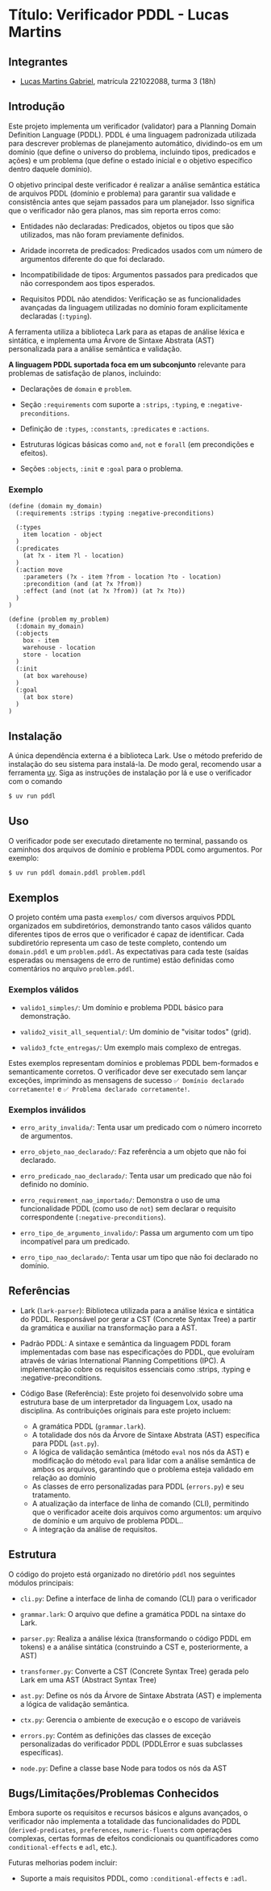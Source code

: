 # Título: Verificador PDDL - Lucas Martins

## Integrantes

- [Lucas Martins Gabriel](github.com/martinsglucas), matrícula 221022088, turma 3 (18h)

## Introdução

Este projeto implementa um verificador (validator) para a Planning Domain Definition Language (PDDL). PDDL é uma linguagem padronizada utilizada para descrever problemas de planejamento automático, dividindo-os em um domínio (que define o universo do problema, incluindo tipos, predicados e ações) e um problema (que define o estado inicial e o objetivo específico dentro daquele domínio).

O objetivo principal deste verificador é realizar a análise semântica estática de arquivos PDDL (domínio e problema) para garantir sua validade e consistência antes que sejam passados para um planejador. Isso significa que o verificador não gera planos, mas sim reporta erros como:

- Entidades não declaradas: Predicados, objetos ou tipos que são utilizados, mas não foram previamente definidos.

- Aridade incorreta de predicados: Predicados usados com um número de argumentos diferente do que foi declarado.

- Incompatibilidade de tipos: Argumentos passados para predicados que não correspondem aos tipos esperados.

- Requisitos PDDL não atendidos: Verificação se as funcionalidades avançadas da linguagem utilizadas no domínio foram explicitamente declaradas (``:typing``).

A ferramenta utiliza a biblioteca Lark para as etapas de análise léxica e sintática, e implementa uma Árvore de Sintaxe Abstrata (AST) personalizada para a análise semântica e validação.

**A linguagem PDDL suportada foca em um subconjunto** relevante para problemas de satisfação de planos, incluindo:

- Declarações de ``domain`` e ``problem``.

- Seção ``:requirements`` com suporte a ``:strips``, ``:typing``, e ``:negative-preconditions``.

- Definição de ``:types``, ``:constants``, ``:predicates`` e ``:actions``.

- Estruturas lógicas básicas como ``and``, ``not`` e ``forall`` (em precondições e efeitos).

- Seções ``:objects``, ``:init`` e ``:goal`` para o problema.

### Exemplo

```pddl
(define (domain my_domain)
  (:requirements :strips :typing :negative-preconditions)
  
  (:types
    item location - object
  )
  (:predicates
    (at ?x - item ?l - location)
  )
  (:action move
    :parameters (?x - item ?from - location ?to - location)
    :precondition (and (at ?x ?from))
    :effect (and (not (at ?x ?from)) (at ?x ?to))
  )
)
```

```pddl
(define (problem my_problem)
  (:domain my_domain)
  (:objects
    box - item
    warehouse - location
    store - location
  )
  (:init
    (at box warehouse)
  )
  (:goal
    (at box store)
  )
)
```

## Instalação

A única dependência externa é a biblioteca Lark. Use o método preferido de instalação do seu sistema para instalá-la. De modo geral, recomendo usar a ferramenta [uv](https://docs.astral.sh/uv/). Siga as instruções de instalação por lá e use o verificador com o comando

```bash
$ uv run pddl
```

## Uso

O verificador pode ser executado diretamente no terminal, passando os caminhos dos arquivos de domínio e problema PDDL como argumentos. Por exemplo:

```bash
$ uv run pddl domain.pddl problem.pddl
```

## Exemplos

O projeto contém uma pasta ``exemplos/`` com diversos arquivos PDDL organizados em subdiretórios, demonstrando tanto casos válidos quanto diferentes tipos de erros que o verificador é capaz de identificar. Cada subdiretório representa um caso de teste completo, contendo um ``domain.pddl`` e um ``problem.pddl``. As expectativas para cada teste (saídas esperadas ou mensagens de erro de runtime) estão definidas como comentários no arquivo ``problem.pddl``.

### Exemplos válidos

- ``valido1_simples/``: Um domínio e problema PDDL básico para demonstração.

- ``valido2_visit_all_sequential/``: Um domínio de "visitar todos" (grid).

- ``valido3_fcte_entregas/``: Um exemplo mais complexo de entregas.

Estes exemplos representam domínios e problemas PDDL bem-formados e semanticamente corretos. O verificador deve ser executado sem lançar exceções, imprimindo as mensagens de sucesso ``✅ Domínio declarado corretamente!`` e ``✅ Problema declarado corretamente!``.

### Exemplos inválidos

- ``erro_arity_invalida/``: Tenta usar um predicado com o número incorreto de argumentos.

- ``erro_objeto_nao_declarado/``: Faz referência a um objeto que não foi declarado.

- ``erro_predicado_nao_declarado/``: Tenta usar um predicado que não foi definido no domínio.

- ``erro_requirement_nao_importado/``: Demonstra o uso de uma funcionalidade PDDL (como uso de ``not``) sem declarar o requisito correspondente (``:negative-preconditions``).

- ``erro_tipo_de_argumento_invalido/``: Passa um argumento com um tipo incompatível para um predicado.

- ``erro_tipo_nao_declarado/``: Tenta usar um tipo que não foi declarado no domínio.

## Referências

- Lark (``lark-parser``): Biblioteca utilizada para a análise léxica e sintática do PDDL. Responsável por gerar a CST (Concrete Syntax Tree) a partir da gramática e auxiliar na transformação para a AST.

- Padrão PDDL: A sintaxe e semântica da linguagem PDDL foram implementadas com base nas especificações do PDDL, que evoluíram através de várias International Planning Competitions (IPC). A implementação cobre os requisitos essenciais como :strips, :typing e :negative-preconditions.

- Código Base (Referência): Este projeto foi desenvolvido sobre uma estrutura base de um interpretador da linguagem Lox, usado na disciplina. As contribuições originais para este projeto incluem:

    - A gramática PDDL (``grammar.lark``).
    - A totalidade dos nós da Árvore de Sintaxe Abstrata (AST) específica para PDDL (``ast.py``).
    - A lógica de validação semântica (método ``eval`` nos nós da AST) e modificação do método ``eval`` para lidar com a análise semântica de ambos os arquivos, garantindo que o problema esteja validado em relação ao domínio
    - As classes de erro personalizadas para PDDL (``errors.py``) e seu tratamento.
    - A atualização da interface de linha de comando (CLI), permitindo que o verificador aceite dois arquivos como argumentos: um arquivo de domínio e um arquivo de problema PDDL..
    - A integração da análise de requisitos.

## Estrutura

O código do projeto está organizado no diretório ``pddl`` nos seguintes módulos principais:

- ``cli.py``: Define a interface de linha de comando (CLI) para o verificador

- ``grammar.lark``: O arquivo que define a gramática PDDL na sintaxe do Lark.

- ``parser.py``: Realiza a análise léxica (transformando o código PDDL em tokens) e a análise sintática (construindo a CST e, posteriormente, a AST) 

- ``transformer.py``: Converte a CST (Concrete Syntax Tree) gerada pelo Lark em uma AST (Abstract Syntax Tree) 

- ``ast.py``: Define os nós da Árvore de Sintaxe Abstrata (AST) e implementa a lógica de validação semântica.

- ``ctx.py``: Gerencia o ambiente de execução e o escopo de variáveis

- ``errors.py``: Contém as definições das classes de exceção personalizadas do verificador PDDL (PDDLError e suas subclasses específicas).

- ``node.py``: Define a classe base Node para todos os nós da AST

## Bugs/Limitações/Problemas Conhecidos

Embora suporte os requisitos e recursos básicos e alguns avançados, o verificador não implementa a totalidade das funcionalidades do PDDL (``derived-predicates``, ``preferences``, ``numeric-fluents`` com operações complexas, certas formas de efeitos condicionais ou quantificadores como ``conditional-effects`` e ``adl``, etc.).

Futuras melhorias podem incluir:
- Suporte a mais requisitos PDDL, como ``:conditional-effects`` e ``:adl``.